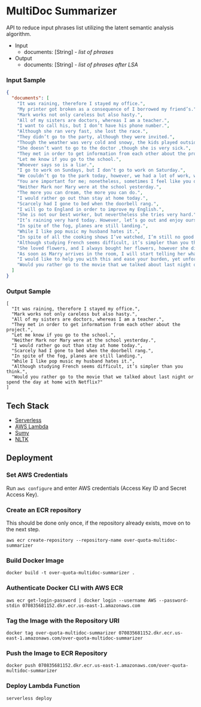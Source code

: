 # MultiDoc Summarizer
API to reduce input phrases list utilizing the latent semantic analysis algorithm.  
- Input
  - documents: [String] - _list of phrases_
- Output
  - documents: [String] - _list of phrases after LSA_
### Input Sample
```json
{
  "documents": [
    "It was raining, therefore I stayed my office.", 
    "My printer got broken as a consequence of I borrowed my friend’s.",
    "Mark works not only careless but also hasty.",
    "All of my sisters are doctors, whereas I am a teacher.",
    "I want to call his, but I don’t have his phone number.",
    "Although she ran very fast, she lost the race.",
    "They didn’t go to the party, although they were invited.",
    "Though the weather was very cold and snowy, the kids played outside.",
    "She doesn’t want to go to the doctor ,though she is very sick.",
    "They met in order to get information from each other about the project.",
    "Let me know if you go to the school.",
    "Whoever says so is a liar.",
    "I go to work on Sundays, but I don’t go to work on Saturday.",
    "We couldn’t go to the park today, however, we had a lot of work, we couldn’t play games at home.",
    "You are important for me; nonetheless, sometimes I feel like you don’t even take care of me.",
    "Neither Mark nor Mary were at the school yesterday.",
    "The more you can dream, the more you can do.",
    "I would rather go out than stay at home today.",
    "Scarcely had I gone to bed when the doorbell rang.",
    "I will go to England in order to improve my English.",
    "She is not our best worker, but nevertheless she tries very hard.",
    "It’s raining very hard today. However, let’s go out and enjoy ourselves!",
    "In spite of the fog, planes are still landing.",
    "While I like pop music my husband hates it.",
    "In spite of all the cooking shows I’ve watched, I’m still no good in the kitchen.",
    "Although studying French seems difficult, it’s simpler than you think.",
    "She loved flowers, and I always bought her flowers, however she didn’t like to get them.",
    "As soon as Marry arrives in the room, I will start telling her what we are experiencing today.",
    "I would like to help you with this and ease your burden, yet unfortunately, I have no time.",
    "Would you rather go to the movie that we talked about last night or spend the day at home with Netflix?"
  ]
}
```
### Output Sample
```
[
  "It was raining, therefore I stayed my office.",
  "Mark works not only careless but also hasty.",
  "All of my sisters are doctors, whereas I am a teacher.",
  "They met in order to get information from each other about the project.",
  "Let me know if you go to the school.",
  "Neither Mark nor Mary were at the school yesterday.",
  "I would rather go out than stay at home today.",
  "Scarcely had I gone to bed when the doorbell rang.",
  "In spite of the fog, planes are still landing.",
  "While I like pop music my husband hates it.",
  "Although studying French seems difficult, it’s simpler than you think.",
  "Would you rather go to the movie that we talked about last night or spend the day at home with Netflix?"
]
```

## Tech Stack
- [Serverless](https://www.serverless.com/)
- [AWS Lambda](https://aws.amazon.com/lambda/)
- [Sumy](https://miso-belica.github.io/sumy/)
- [NLTK](https://www.nltk.org/)
## Deployment
### Set AWS Credentials 
Run `aws configure` and enter AWS credentials (Access Key ID and Secret Access Key).
### Create an ECR repository
This should be done only once, if the repository already exists, move on to the next step.
```shell
aws ecr create-repository --repository-name over-quota-multidoc-summarizer
```
### Build Docker Image
```shell
docker build -t over-quota-multidoc-summarizer .
```
### Authenticate Docker CLI with AWS ECR
```shell
aws ecr get-login-password | docker login --username AWS --password-stdin 070835681152.dkr.ecr.us-east-1.amazonaws.com
```
### Tag the Image with the Repository URI
```shell
docker tag over-quota-multidoc-summarizer 070835681152.dkr.ecr.us-east-1.amazonaws.com/over-quota-multidoc-summarizer
```
### Push the Image to ECR Repository
```shell
docker push 070835681152.dkr.ecr.us-east-1.amazonaws.com/over-quota-multidoc-summarizer
```
### Deploy Lambda Function
```shell
serverless deploy
```

